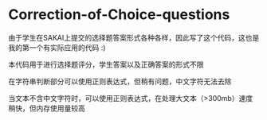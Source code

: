 # Correction-of-Choice-questions

由于学生在SAKAI上提交的选择题答案形式各种各样，因此写了这个代码，这也是我的第一个有实际应用的代码 :)

本代码用于进行选择题评分，学生答案以及正确答案的形式不限

在字符串判断部分可以使用正则表达式，但稍有问题，中文字符无法去除

当文本不含中文字符时，可以使用正则表达式，在处理大文本（>300mb）速度稍快，但内存使用量较高
